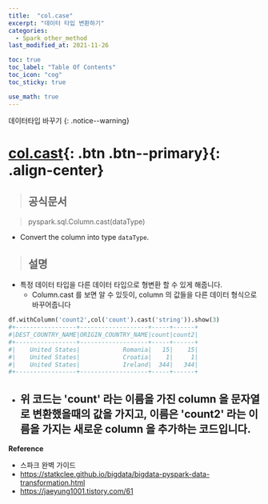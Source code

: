 ```yaml
---
title:  "col.case"
excerpt: "데이터 타입 변환하기"
categories:
  - Spark_other_method
last_modified_at: 2021-11-26

toc: true
toc_label: "Table Of Contents"
toc_icon: "cog"
toc_sticky: true

use_math: true
---
```


데이터타입 바꾸기
{: .notice--warning}

# [col.cast](#link){: .btn .btn--primary}{: .align-center}

> ## 공식문서

> pyspark.sql.Column.cast(dataType)

- Convert the column into type `dataType`.

> ## 설명

- 특정 데이터 타입을 다른 데이터 타입으로 형변환 할 수 있게 해줍니다.
  - Column.cast 를 보면 알 수 있듯이, column 의 값들을 다른 데이터 형식으로 바꾸어줍니다


```python
df.withColumn('count2',col('count').cast('string')).show(3)
#+-----------------+-------------------+-----+------+
#|DEST_COUNTRY_NAME|ORIGIN_COUNTRY_NAME|count|count2|
#+-----------------+-------------------+-----+------+
#|    United States|            Romania|   15|    15|
#|    United States|            Croatia|    1|     1|
#|    United States|            Ireland|  344|   344|
#+-----------------+-------------------+-----+------+
```

- 위 코드는 'count' 라는 이름을 가진 column 을 문자열로 변환했을때의 값을 가지고, 이름은  'count2' 라는 이름을 가지는 새로운 column 을 추가하는 코드입니다.
  - 

**Reference**

- 스파크 완벽 가이드
- <https://statkclee.github.io/bigdata/bigdata-pyspark-data-transformation.html>
- <https://jaeyung1001.tistory.com/61>



